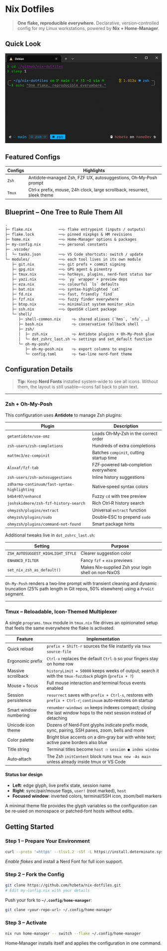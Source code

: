 # Nix Dotfiles

> **One flake, reproducible everywhere.**
> Declarative, version‑controlled config for my Linux workstations, powered by **Nix + Home‑Manager**.

## Quick Look

<p align="center">
  <img src="https://raw.githubusercontent.com/hzbeta/nix-dotfiles/main/assets/terminal.png" alt="Terminal screenshot" width="800"/>
</p>

## Featured Configs

| Configs | Highlights                                                                |
| ------- | ------------------------------------------------------------------------- |
| `Zsh`   | Antidote‑managed Zsh, FZF UX, autosuggestions, Oh‑My‑Posh prompt          |
| `Tmux`  | Ctrl‑x prefix, mouse, 24h clock, large scrollback, resurrect, sleek theme |

## Blueprint – One Tree to Rule Them All

```text
.
├─ flake.nix            ──▷ flake entrypoint (inputs / outputs)
├─ flake.lock           ──▷ pinned nixpkgs & HM revisions
├─ home.nix             ──▷ Home‑Manager options & packages
├─ my-config.nix        ──▷ personal constants
├─ .vscode/
│  └─ tasks.json        ──▷ VS Code shortcuts: switch / update
└─ modules/             ──▷ each tool lives in its own module
   ├─ git.nix           ──▷ git prefs + commit signing
   ├─ gpg.nix           ──▷ GPG agent & pinentry
   ├─ tmux.nix          ──▷ hotkeys, plugins, nerd‑font status bar
   ├─ yazi.nix          ──▷ `yy` wrapper + preview deps
   ├─ eza.nix           ──▷ colourful `ls` defaults
   ├─ bat.nix           ──▷ syntax‑highlighted `cat`
   ├─ fd.nix            ──▷ fast, friendly `find`
   ├─ fzf.nix           ──▷ fuzzy finder everywhere
   ├─ btop.nix          ──▷ minimalist system monitor skin
   ├─ ssh.nix           ──▷ OpenSSH client package
   └─ shell/
      ├─ shell-common.nix     ─▷ shared aliases (`hms`, `nfu`, …)
      ├─ bash.nix             ─▷ conservative fallback shell
      ├─ zsh/
      │  ├─ zsh.nix           ─▷ Antidote plugins + Oh‑My‑Posh glue
      │  └─ dot_zshrc_last.sh ─▷ settings and set_default function
      └─ oh-my-posh/
         ├─ oh-my-posh.nix    ─▷ export columns to engine
         └─ config.toml       ─▷ two‑line nerd‑font theme
```

## Configuration Details

> **Tip:** Keep **Nerd Fonts** installed system‑wide to see all icons. Without them, the layout is still usable—icons fall back to plain text.

---

### Zsh + Oh‑My‑Posh

This configuration uses **Antidote** to manage Zsh plugins:

| Plugin                                       | Description                              |
| -------------------------------------------- | ---------------------------------------- |
| `getantidote/use-omz`                        | Loads Oh‑My‑Zsh in the correct order     |
| `zsh-users/zsh-completions`                  | Hundreds of extra completions            |
| `mattmc3/ez-compinit`                        | Batches `compinit`, cutting startup time |
| `Aloxaf/fzf-tab`                             | FZF‑powered tab‑completion everywhere    |
| `zsh-users/zsh-autosuggestions`              | Inline history suggestions               |
| `zdharma-continuum/fast-syntax-highlighting` | Native‑speed syntax colors               |
| `b4b4r07/enhancd`                            | Fuzzy `cd` with tree preview             |
| `joshskidmore/zsh-fzf-history-search`        | Rich Ctrl‑R history search               |
| `ohmyzsh/plugins/extract`                    | Universal `extract` function             |
| `ohmyzsh/plugins/sudo`                       | Double‑ESC to prepend `sudo`             |
| `ohmyzsh/plugins/command-not-found`          | Smart package hints                      |

Additional tweaks live in `dot_zshrc_last.sh`:

| Setting                           | Purpose                                              |
| --------------------------------- | ---------------------------------------------------- |
| `ZSH_AUTOSUGGEST_HIGHLIGHT_STYLE` | Clearer suggestion color                             |
| `ENHANCD_FILTER`                  | Fancy `fzf` + `eza` previews                         |
| `set_nix_zsh_as_default()`        | Makes Nix‑supplied Zsh your login shell on non‑NixOS |

`Oh‑My‑Posh` renders a two‑line prompt with transient cleaning and dynamic truncation (25% path length in Git repos, 50% elsewhere) using a `PreGit` segment.

---

### Tmux – Reloadable, Icon‑Themed Multiplexer

A single `programs.tmux` module in `tmux.nix` file drives an opinionated setup that feels the same everywhere the flake is activated.

| Feature                | Implementation                                                                                                     |
| ---------------------- | ------------------------------------------------------------------------------------------------------------------ |
| Quick reload           | `prefix + Shift‑r` sources the file instantly via `tmux source‑file`                                               |
| Ergonomic prefix       | `Ctrl‑x` replaces the default `Ctrl‑b` so your fingers stay on home row                                            |
| Massive scrollback     | `historyLimit = 50000` keeps weeks of output; search it with the `tmux-fuzzback` plugin (`prefix + ?`)             |
| Mouse + focus          | Full mouse interaction and terminal focus events enabled                                                           |
| Session persistence    | `resurrect` saves with `prefix + Ctrl‑s`, restores with `prefix + Ctrl‑r`; `continuum` auto‑restores on startup    |
| Smart window numbering | `renumber-windows on` keeps indexes compact; closing the last window hops to the next session instead of detaching |
| Unicode icon theme     | Dozens of Nerd‑Font glyphs indicate prefix mode, sync, pairing, SSH panes, zoom, bells and more                    |
| Color palette          | Bright blue accents on a dim‑gray bar with white text; active pane borders also blue                               |
| Title string           | Terminal titles become `host ❐ session ● index window`                                                             |
| Auto‑attach            | The Zsh `initContent` block runs `tmux new -As main` unless already inside tmux or VS Code                         |

#### Status bar design

* **Left**: edge glyph, live prefix state, session name
* **Right**: sync/pair/mouse flags, `user!` (root marked), `host`
* **Focused window**: inverted colors, terminal/SSH icon, zoom/bell markers

A minimal theme file provides the glyph variables so the configuration can be re‑used on monospace or patched‐font hosts without edits.

## Getting Started

### Step 1 – Prepare Your Environment

```bash
curl --proto '=https' --tlsv1.2 -sSf -L https://install.determinate.systems/nix | sh -s -- install --determinate --no-confirm
```

*Enable flakes* and install a Nerd Font for full icon support.

### Step 2 – Fork the Config

```bash
git clone https://github.com/hzbeta/nix-dotfiles.git
# Edit my-config.nix with your details
```

Push your fork to **`~/.config/home-manager`**:

```bash
git clone <your-repo-url> ~/.config/home-manager
```

### Step 3 – Activate

```bash
nix run home-manager -- switch --flake ~/.config/home-manager
```

Home‑Manager installs itself and applies the configuration in one command.
